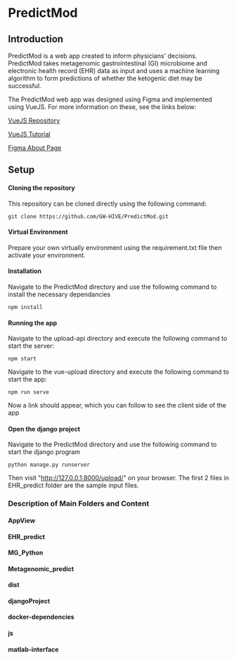 # PredictMod
## Introduction
PredictMod is a web app created to inform physicians' decisions. PredictMod takes metagenomic gastrointestinal (GI) microbiome and electronic health record (EHR) data as input and uses a machine learning algorithm to form predictions of whether the ketogenic diet may be successful. 

The PredictMod web app was designed using Figma and implemented using VueJS. For more information on these, see the links below:

[VueJS Repository](https://github.com/vuejs/core)

[VueJS Tutorial](https://code.visualstudio.com/docs/nodejs/vuejs-tutorial)

[Figma About Page](https://www.figma.com/about/)


## Setup
#### Cloning the repository
This repository can be cloned directly using the following command: 

```
git clone https://github.com/GW-HIVE/PredictMod.git
```
#### Virtual Environment
Prepare your own virtually environment using the requirement.txt file then activate your environment.

#### Installation
Navigate to the PredictMod directory and use the following command to install the necessary dependancies

```
npm install
```

#### Running the app

Navigate to the upload-api directory and execute the following command to start the server:

```
npm start
```
Navigate to the vue-upload directory and execute the following command to start the app:
```
npm run serve
```
Now a link should appear, which you can follow to see the client side of the app

#### Open the django project
Navigate to the PredictMod directory and use the following command to start the django program

```
python manage.py runserver
```
Then visit "http://127.0.0.1:8000/upload/" on your browser. The first 2 files in EHR_predict folder are the sample input files.

### Description of Main Folders and Content

#### AppView


#### EHR_predict


#### MG_Python


#### Metagenomic_predict


#### dist


#### djangoProject


#### docker-dependencies


#### js


#### matlab-interface
